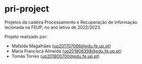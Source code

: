 # pri-project
Projetos da cadeira Processamento e Recuperação de Informação lecionada na FEUP, no ano letivo de 2022/2023.

Projeto realizado por:
  - Mafalda Magalhães (up201707066@edu.fe.up.pt)
  - Maria Francisca Almeida (up201806398@edu.fe.up.pt)
  - Tomás Torres (up201800700@edu.fe.up.pt)
